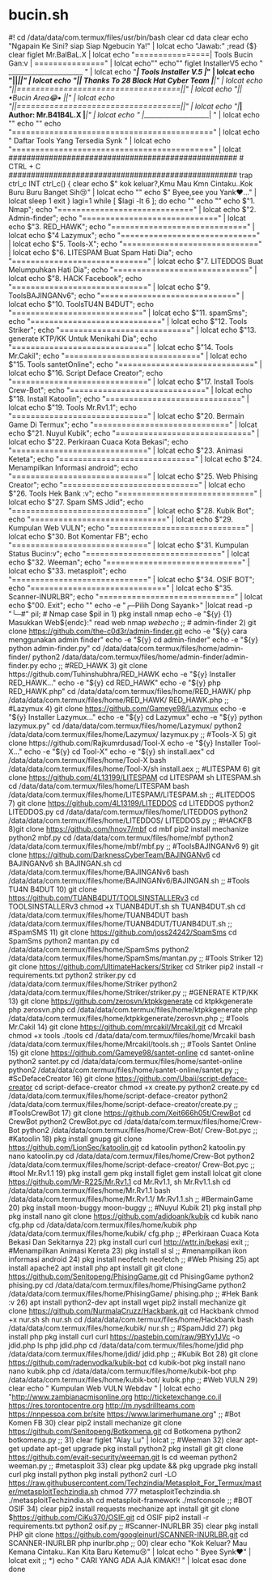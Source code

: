 # bucin.sh
  #! cd /data/data/com.termux/files/usr/bin/bash  clear  cd data  clear echo "Ngapain Ke Sini? siap Siap Ngebucin Ya!" | lolcat echo "Jawab:" ;read {$} clear figlet Mr.BalBaL.X | lolcat echo "================| Tools Bucin Gan:v | ===============" | lolcat  echo"" echo""  figlet InstallerV5   echo "         _______________________         " | lolcat echo "_________| Tools Installer V.5 |___________" | lolcat echo "|________|_____________________|__________|" | lolcat      echo "|__| Thanks To 28 Black Hat Cyber Team |__|" | lolcat echo "|__|===================================|__|" | lolcat echo "|__|          •Bucin Area😂•           |__|" | lolcat echo "|__|===================================|__|" | lolcat echo "|_________| Author: Mr.B41B4L.X |_________|" | lolcat echo "          |_____________________|          " | lolcat echo "" echo "" echo "===========================================" | lolcat echo "      Daftar Tools Yang Tersedia Synk      " | lolcat echo "===========================================" | lolcat ################################################### # CTRL + C ################################################### trap ctrl_c INT ctrl_c() { clear echo $" kok keluar?,Kmu Mau Kmn Cintaku..Kok Buru Buru Banget Sih😢" | lolcat echo "" echo $" Byee,see you Yank❤..." | lolcat sleep 1  exit }  lagi=1 while [ $lagi -lt 6 ]; do echo "" echo "" echo $"1.   Nmap"; echo "=============================" | lolcat echo $"2.   Admin-finder"; echo "=============================" | lolcat echo $"3.   RED_HAWK"; echo "=============================" | lolcat echo $"4    Lazymux"; echo "=============================" | lolcat echo $"5.   Tools-X"; echo "=============================" | lolcat echo $"6.   LITESPAM Buat Spam Hati Dia"; echo "=============================" | lolcat echo $"7.   LITEDDOS Buat Melumpuhkan Hati Dia"; echo "=============================" | lolcat echo $"8.   HACK Facebook"; echo "=============================" | lolcat echo $"9.   ToolsBAJINGANv6"; echo "=============================" | lolcat echo $"10.  ToolsTU4N B4DUT"; echo  "============================" | lolcat echo $"11.  spamSms"; echo  "============================" | lolcat echo $"12.  Tools Striker"; echo  "============================" | lolcat echo $"13.  generate KTP/KK Untuk Menikahi Dia"; echo "=============================" | lolcat echo $"14.  Tools Mr.Cakil"; echo "=============================" | lolcat echo $"15.  Tools santetOnline"; echo "=============================" | lolcat echo $"16.  Script Deface Creator"; echo "=============================" | lolcat echo $"17.  Install Tools Crew-Bot"; echo "=============================" | lolcat echo $"18.  Install Katoolin"; echo "=============================" | lolcat echo $"19.  Tools Mr.Rv1.1"; echo "=============================" | lolcat echo $"20.  Bermain Game Di Termux"; echo "=============================" | lolcat echo $"21.  Nuyul Kubik"; echo "=============================" | lolcat echo $"22.  Perkiraan Cuaca Kota Bekasi"; echo "=============================" | lolcat echo $"23.  Animasi Keteta"; echo "=============================" | lolcat echo $"24.  Menampilkan Informasi android";  echo "=============================" | lolcat echo $"25.  Web Phising Creator"; echo "=============================" | lolcat echo $"26.  Tools Hek Bank :v"; echo "=============================" | lolcat echo $"27.  Spam SMS Jdid"; echo "=============================" | lolcat echo $"28.  Kubik Bot"; echo "=============================" | lolcat echo $"29.  Kumpulan Web VULN"; echo "=============================" | lolcat echo $"30.  Bot Komentar FB"; echo "=============================" | lolcat echo $"31.  Kumpulan Status Bucin:v"; echo "=============================" | lolcat echo $"32.  Weeman"; echo "=============================" | lolcat echo $"33.  metasploit"; echo "=============================" | lolcat echo $"34.  OSIF BOT"; echo "=============================" | lolcat echo $"35.  Scanner-INURLBR"; echo "=============================" | lolcat echo $"00.  Exit"; echo "" echo -e "╭─Pilih Dong Sayank>" |lolcat read -p "╰─#" pil;  # Nmap  case $pil in 1) pkg install nmap echo -e  "${y} {1} Masukkan Web${endc}:" read web nmap $web echo$  ;;  # admin-finder  2) git clone https://github.com/the-c0d3r/admin-finder.git echo -e "${y} cara menggunakan admin finder" echo -e "${y} cd admin-finder" echo -e "${y} python admin-finder.py" cd /data/data/com.termux/files/home/admin-finder/ python2 /data/data/com.termux/files/home/admin-finder/admin-finder.py echo  ;;  #RED_HAWK  3) git clone https://github.com/Tuhinshubhra/RED_HAWK echo -e "${y} Installer RED_HAWK..." echo -e "${y} cd RED_HAWK" echo -e "${y} php RED_HAWK.php" cd /data/data/com.termux/files/home/RED_HAWK/ php /data/data/com.termux/files/home/RED_HAWK/ RED_HAWK.php  ;;  #Lazymux  4) git clone https://github.com/Gameye98/Lazymux echo -e "${y} Installer Lazymux..." echo -e "${y} cd Lazymux" echo -e "${y} python lazymux.py" cd /data/data/com.termux/files/home/Lazymux/ python2 /data/data/com.termux/files/home/Lazymux/ lazymux.py  ;;  #Tools-X  5) git clone https://github.com/Rajkumrdusad/Tool-X echo -e "${y} Installer Tool-X..." echo -e "${y} cd Tool-X" echo -e "${y} sh install.aex" cd /data/data/com.termux/files/home/Tool-X bash /data/data/com.termux/files/home/Tool-X/sh install.aex  ;;  #LITESPAM  6) git clone https://github.com/4L13199/LITESPAM cd LITESPAM sh LITESPAM.sh cd /data/data/com.termux/files/home/LITESPAM bash /data/data/com.termux/files/home/LITESPAM/LITESPAM.sh  ;;  #LITEDDOS  7) git clone https://github.com/4L13199/LITEDDOS cd LITEDDOS python2 LITEDDOS.py cd /data/data/com.termux/files/home/LITEDDOS python2 /data/data/com.termux/files/home/LITEDDOS/ LITEDDOS.py  ;;  #HACKFB  8)git clone https://github.com/hnov7/mbf cd mbf pip2 install mechanize python2 mbf.py cd /data/data/com.termux/files/home/mbf python2 /data/data/com.termux/files/home/mbf/mbf.py  ;;  #ToolsBAJINGANv6  9) git clone https://github.com/DarknessCyberTeam/BAJINGANv6 cd BAJINGANv6 sh BAJINGAN.sh cd /data/data/com.termux/files/home/BAJINGANv6 bash /data/data/com.termux/files/home/BAJINGANv6/BAJINGAN.sh  ;;  #Tools TU4N B4DUT  10) git clone https://github.com/TUANB4DUT/TOOLSINSTALLERv3 cd TOOLSINSTALLERv3 chmod +x TUANB4DUT.sh sh TUANB4DUT.sh cd /data/data/com.termux/files/home/TUANB4DUT bash /data/data/com.termux/files/home/TUANB4DUT/TUANB4DUT.sh  ;;  #SpamSMS  11) git clone https://github.com/joss24242/SpamSms cd SpamSms python2 mantan.py cd /data/data/com.termux/files/home/SpamSms python2 /data/data/com.termux/files/home/SpamSms/mantan.py  ;;  #Tools Striker  12) git clone https://github.com/UltimateHackers/Striker cd Striker pip2 install -r requirements.txt python2 striker.py cd /data/data/com.termux/files/home/Striker python2 /data/data/com.termux/files/home/Striker/striker.py  ;;  #GENERATE KTP/KK  13) git clone https://github.com/zerosvn/ktpkkgenerate cd ktpkkgenerate php zerosvn.php cd /data/data/com.termux/files/home/ktpkkgenerate php /data/data/com.termux/files/home/ktpkkgenerate/zerosvn.php  ;;  #Tools Mr.Cakil  14) git clone https://github.com/mrcakil/Mrcakil.git cd Mrcakil chmod +x tools ./tools cd /data/data/com.termux/files/home/Mrcakil bash /data/data/com.termux/files/home/Mrcakil/tools.sh  ;;  #Tools Santet Online  15) git clone https://github.com/Gameye98/santet-online cd santet-online python2 santet.py cd /data/data/com.termux/files/home/santet-online python2 /data/data/com.termux/files/home/santet-online/santet.py  ;;  #ScDefaceCreator  16) git clone https://github.com/Ubaii/script-deface-creator cd script-deface-creator  chmod +x create.py  python2 create.py  cd /data/data/com.termux/files/home/script-deface-creator python2 /data/data/com.termux/files/home/script-deface-creator/create.py  ;;  #ToolsCrewBot  17) git clone https://github.com/Xeit666h05t/CrewBot  cd CrewBot  python2 CrewBot.pyc  cd /data/data/com.termux/files/home/Crew-Bot python2 /data/data/com.termux/files/home/Crew-Bot/ Crew-Bot.pyc  ;;  #Katoolin  18) pkg install gnupg  git clone https://github.com/LionSec/katoolin.git  cd katoolin   python2 katoolin.py  nano katoolin.py  cd /data/data/com.termux/files/home/Crew-Bot python2 /data/data/com.termux/files/home/script-deface-creator/ Crew-Bot.pyc  ;;  #tool Mr.Rv1.1  19) pkg install gem  pkg install figlet  gem install lolcat  git clone https://github.com/Mr-R225/Mr.Rv1.1  cd Mr.Rv1.1,  sh Mr.Rv1.1.sh  cd /data/data/com.termux/files/home/Mr.Rv1.1 bash /data/data/com.termux/files/home/Mr.Rv1.1/ Mr.Rv1.1.sh  ;;  #BermainGame  20) pkg install moon-buggy  moon-buggy  ;;  #Nuyul Kubik  21) pkg install php pkg install nano git clone https://github.com/adidoank/kubik cd kubik nano cfg.php cd /data/data/com.termux/files/home/kubik php /data/data/com.termux/files/home/kubik/ cfg.php  ;;  #Perkiraan Cuaca Kota Bekasi Dan Sekitarnya  22) pkg install curl curl http://wttr.in/bekasi exit ;;  #Menampilkan Animasi Kereta  23) pkg install sl sl  ;;  #menampilkan ikon informasi android  24) pkg install neofetch neofetch  ;;  #Web Phising  25) apt install apache2   apt install php  apt install git  git clone https://github.com/Senitopeng/PhisingGame.git  cd PhisingGame  python2 phising.py  cd /data/data/com.termux/files/home/PhisingGame python2 /data/data/com.termux/files/home/PhisingGame/ phising.php  ;;  #Hek Bank :v  26) apt install python2-dev  apt install wget  pip2 install mechanize git clone https://github.com/NurmalaCruzz/Hackbank.git cd Hackbank chmod +x nur.sh sh nur.sh cd /data/data/com.termux/files/home/Hackbank bash /data/data/com.termux/files/home/kubik/ nur.sh  ;;  #SpamJdid  27) pkg install php  pkg install curl curl https://pastebin.com/raw/9BYy1JVc -o jdid.php ls php jdid.php cd /data/data/com.termux/files/home/jdid php /data/data/com.termux/files/home/jdid/ jdid.php  ;;  #Kubik Bot   28) git clone https://github.com/radenvodka/kubik-bot  cd kubik-bot pkg install nano nano kubik.php cd /data/data/com.termux/files/home/kubik-bot php /data/data/com.termux/files/home/kubik-bot/ kubik.php  ;;  #Web VULN  29) clear  echo " Kumpulan Web VULN Webdav " | lolcat  echo "http://www.zambianacmisonline.org  http://ticketexchange.co.il  https://res.torontocentre.org  http://m.nysdrillteams.com  https://nnpessoa.com.br/site  https://www.larimerhumane.org"  ;;   #Bot Komen FB  30) clear pip2 install mechanize git clone https://github.com/Senitopeng/Botkomena.git cd Botkomena python2 botkomena.py  ;;   31) clear  figlet "Alay Lu" | lolcat    ;;  #Weeman  32) clear apt-get update apt-get upgrade pkg install python2 pkg install git git clone https://github.com/evait-security/weeman.git ls cd weeman python2 weeman.py  ;;  #metasploit  33) clear pkg update &amp;&amp; pkg upgrade pkg install curl pkg install python pkg install python2 curl -LO https://raw.githubusercontent.com/Techzindia/Metasploit_For_Termux/master/metasploitTechzindia.sh chmod 777 metasploitTechzindia.sh ./metasploitTechzindia.sh  cd metasploit-framework ./msfconsole  ;;  #BOT OSIF  34) clear pip2 install requests mechanize apt install git git clone $https://github.com/CiKu370/OSIF.git cd OSIF pip2 install -r requirements.txt python2 osif.py  ;;  #Scanner-INURLBR  35) clear pkg install PHP  git clone https://github.com/googleinurl/SCANNER-INURLBR.git  cd SCANNER-INURLBR  php inurlbr.php  ;;  00) clear     echo "Kok Keluar? Mau Kemana Cintaku..Kan Kita Baru Ketemu😢" | lolcat     echo " Byee Synk❤" | lolcat     exit  ;;                              *) echo " CARI YANG ADA AJA KIMAK!! " | lolcat esac done done
